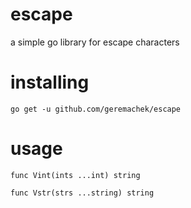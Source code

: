 # escape
a simple go library for escape characters

# installing

```
go get -u github.com/geremachek/escape
```

# usage

```func Vint(ints ...int) string```

```func Vstr(strs ...string) string```
